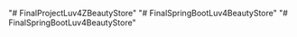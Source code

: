 "# FinalProjectLuv4ZBeautyStore" 
"# FinalSpringBootLuv4BeautyStore" 
"# FinalSpringBootLuv4BeautyStore" 
